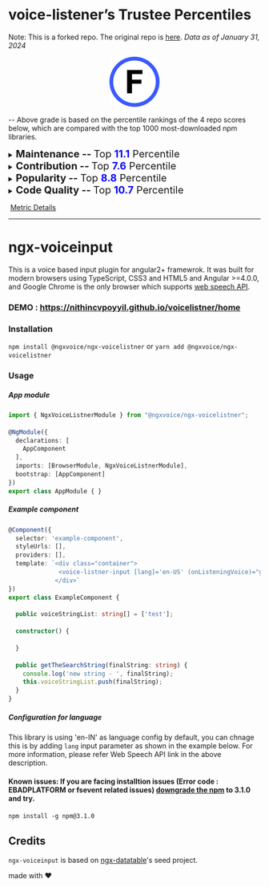 # voice-listener’s Trustee Percentiles

Note: This is a forked repo. The original repo is [here](https://github.com/nithincvpoyyil/voice-listener).
*Data as of January 31, 2024*

<center><img src="./images/grade_f.svg" width="100px" height="100px"></center>

-- Above grade is based on the percentile rankings of the 4 repo scores below, which are compared with the top 1000 most-downloaded npm libraries.

<details>
<summary><span style="font-size: 20px;"><strong>Maintenance -- </strong>Top <strong><span style="color: blue;">11.1</span></strong> Percentile</summary>
<div>
<center><img src="./images/voice_listener/maintenance.png" width="400px" height="180px"></center><br>
Activity and involvement by this project’s maintainer(s). Maintainers could increase these metrics by extending documentation and being more responsive to community participation (especially issues and PRs).<br><br>
</div>
<div>
  <strong>Issues Maintenance:</strong> Top 0.0 Percentile
  <p>How efficiently issues are addressed: issues closed and comments on issues.</p>
</div>
<div>
  <strong>Community Documentation:</strong> Top 26.8 Percentile
  <p>Support for the community to participate: issue and PR templates, code of conduct, governance, etc.</p>
</div>
<div>
  <strong>Code Maintenance:</strong> Top 0.0 Percentile
  <p>How efficiently code changes are addressed: commits and PRs closed, commit standards.</p>
</div>
<div>
  <strong>Maintainer History:</strong> Top 17.5 Percentile
  <p>Maintainer experience: maintainers' other projects.</p>
</div>
</details>


<details>
<summary><span style="font-size: 20px;"><strong>Contribution -- </strong>Top <strong><span style="color: blue;">7.6</span></strong> Percentile</summary>
<div>
<center><img src="./images/voice_listener/contribution.png" width="400px" height="180px"></center><br>
Activity and involvement by this project’s contributors. Fostering and encouraging more contribution and participation would increase these metrics.<br><br>
</div> 
<div>
  <strong>Code Contribution:</strong> Top 12.1 Percentile
  <p>Activity to add to the codebase: commits and PRs.</p>
</div>
<div>
  <strong>Contributor Participation:</strong> Top 10.7 Percentile
  <p>Activity in discussion and participation: number of contributors, comments made, quality of comments.</p>
</div>
<div>
  <strong>Contributor Growth:</strong> Top 0.0 Percentile
  <p>How the project is scaling in size: change in contributors, PRs.</p>
</div>
</details>


<details>
<summary><span style="font-size: 20px;"><strong>Popularity -- </strong>Top <strong><span style="color: blue;">8.8</span></strong> Percentile</summary>
<div>
<center><img src="./images/voice_listener/popularity.png" width="400px" height="180px"></center><br>
Activity and usage by this project’s consumers. Spreading this project to more users and maintaining it over time increases these metrics.<br><br>
</div>   
<div>
  <strong>Stars and Watches:</strong> Top 6.9 Percentile
  <p>How much consumers follow this project: stargazers, watchers.</p>
</div>
<div>
  <strong>Forks:</strong> Top 5.6 Percentile
  <p>How much developers fork this project.</p>
</div>
<div>
  <strong>Downstream Dependents:</strong> Top 16.0 Percentile
  <p>For projects producing packages and dependencies, how many downstream projects rely on them.</p>
</div>
<div>
  <strong>Project Maturity:</strong> Top 6.7 Percentile
  <p>Size and age of repo: lines of code, creation time, versions.</p>
</div>
</details>


<details>
<summary><span style="font-size: 20px;"><strong>Code Quality -- </strong>Top <strong><span style="color: blue;">10.7</span></strong> Percentile</summary>
<div>
<center><img src="./images/voice_listener/code_quality.png" width="400px" height="180px"></center><br>
Security and review of the project’s code. Contributors can increase these metrics by maintaining the dependencies and setting up automated testing and procedural reviews.<br><br>
</div>   
<div>
  <strong>Dependencies Health:</strong> Top 31.9 Percentile
  <p>Mitigation of dependency vulnerability risk: dependency versions, reported vulnerabilities.</p>
</div>
<div>
  <strong>Review Coverage:</strong> Top 0.2 Percentile
  <p>Scale of manual code reviews: contributors and reviewers per code portion, commit sizes.</p>
</div>
<div>
  <strong>Testing Quality:</strong> Top 0.0 Percentile
  <p>Scale of automated tests: workflow runs, check runs, code authors.</p>
</div>
</details>



​																				[Metric Details](https://github.com/Elijahzyp/voice-listener_TrustLabel/blob/branch_mcpc/MCPC%20Template%20Metric%20Details.md)



***



# ngx-voiceinput

This is a voice based input plugin for angular2+ framewrok. It was built for modern browsers using TypeScript, CSS3 and HTML5 and Angular >=4.0.0, and Google Chrome is the only browser which supports [web speech API](https://developers.google.com/web/updates/2013/01/Voice-Driven-Web-Apps-Introduction-to-the-Web-Speech-API).

### DEMO : https://nithincvpoyyil.github.io/voicelistner/home

### Installation

`npm install @ngxvoice/ngx-voicelistner` or `yarn add @ngxvoice/ngx-voicelistner`


### Usage


##### App module

```typescript
import { NgxVoiceListnerModule } from "@ngxvoice/ngx-voicelistner";

@NgModule({
  declarations: [
    AppComponent
  ],
  imports: [BrowserModule, NgxVoiceListnerModule],
  bootstrap: [AppComponent]
})
export class AppModule { }

```


##### Example component


```typescript
@Component({
  selector: 'example-component',
  styleUrls: [],
  providers: [],
  template: `<div class="container">
              <voice-listner-input [lang]='en-US' (onListeningVoice)="getTheSearchString($event)" ></voice-listner-input>
             </div>`
})
export class ExampleComponent {

  public voiceStringList: string[] = ['test'];

  constructor() {
  
  }

  public getTheSearchString(finalString: string) {
    console.log('new string - ', finalString);
    this.voiceStringList.push(finalString);
  }
}

```

##### Configuration for language

This library is using 'en-IN' as language config by default, you can chnage this is by adding `lang` input parameter as shown in the example below. For more information, please refer Web Speech API link in the above description.

#### Known issues: If you are facing installtion issues (Error code : EBADPLATFORM or fsevent related issues) [downgrade the npm](https://github.com/npm/npm/issues/8899) to 3.1.0 and try.

```shellscript
npm install -g npm@3.1.0
```

## Credits
`ngx-voiceinput` is based on [ngx-datatable](http://swimlane.github.io/ngx-datatable)'s seed project.

made with :heart:

